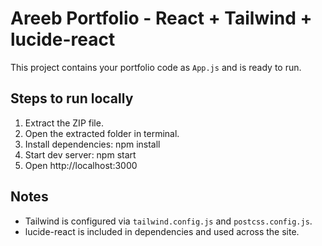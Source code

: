 # Areeb Portfolio - React + Tailwind + lucide-react

This project contains your portfolio code as `App.js` and is ready to run.

## Steps to run locally

1. Extract the ZIP file.
2. Open the extracted folder in terminal.
3. Install dependencies:
   npm install
4. Start dev server:
   npm start
5. Open http://localhost:3000

## Notes
- Tailwind is configured via `tailwind.config.js` and `postcss.config.js`.
- lucide-react is included in dependencies and used across the site.
